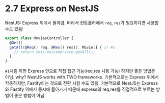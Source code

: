 # 2.7 Express on NestJS

NestJS: Express 위에서 돌아감, 따라서 컨트롤러에서 `req`, `res`가 필요하다면 사용할 수도 있음!

```ts
export class MoviesController {
  @Get()
  getAll(@Req() req, @Res() res)): Movie[] { // #1
    // return this.movieService.getAll();
  }
}
```

`#1`처럼 하면 Express 안으로 직접 접근 가능(req,res 사용 가능) 하지만 좋은 방법은 아님. why? NestJS works with TWO frameworks. 기본적으로는 Express 위에서 작동하지만, Fastify라는 것으로 전환 시킬 수도 있음. 기본적으로 NestJS는 Express와 Fastify 위에서 동시에 돌아가기 때문에 express의 req,res를 직접적으로 부르는 방법이 좋은 방법이 아님.
